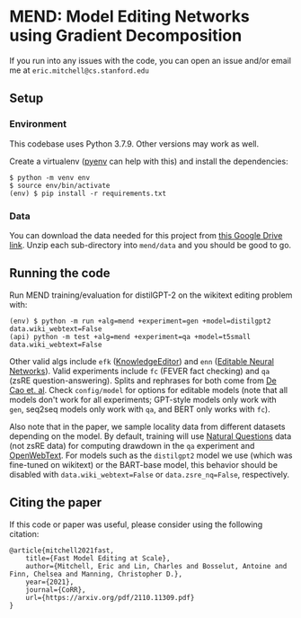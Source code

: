 # MEND: Model Editing Networks using Gradient Decomposition

If you run into any issues with the code, you can open an issue and/or email me at `eric.mitchell@cs.stanford.edu`

## Setup

### Environment

This codebase uses Python 3.7.9. Other versions may work as well.

Create a virtualenv ([pyenv](https://github.com/pyenv/pyenv) can help with this)
and install the dependencies:

    $ python -m venv env
    $ source env/bin/activate
    (env) $ pip install -r requirements.txt

### Data

You can download the data needed for this project from
[this Google Drive link](https://drive.google.com/drive/folders/1jAqBE45jEKR-5pMkwxlVQ0V8eKxqWbxA?usp=sharing).
Unzip each sub-directory into `mend/data` and you should be good to go.

## Running the code

Run MEND training/evaluation for distilGPT-2 on the wikitext editing problem with:

    (env) $ python -m run +alg=mend +experiment=gen +model=distilgpt2 data.wiki_webtext=False
    (api) python -m test +alg=mend +experiment=qa +model=t5small data.wiki_webtext=False

Other valid algs include `efk` ([KnowledgeEditor](https://arxiv.org/abs/2104.08164))
and `enn` ([Editable Neural Networks](https://arxiv.org/abs/2004.00345)). Valid experiments
include `fc` (FEVER fact checking) and `qa` (zsRE question-answering). Splits and rephrases
for both come from [De Cao et. al](https://arxiv.org/abs/2104.08164). Check `config/model`
for options for editable models (note that all models don't work for all experiments; GPT-style
models only work with `gen`, seq2seq models only work with `qa`, and BERT only works with `fc`).

Also note that in the paper, we sample locality data from different datasets depending on the model.
By default, training will use [Natural Questions](https://ai.google.com/research/NaturalQuestions)
data (not zsRE data) for computing drawdown in the `qa` experiment and
[OpenWebText](https://skylion007.github.io/OpenWebTextCorpus/). For models such as the `distilgpt2`
model we use (which was fine-tuned on wikitext) or the BART-base model, this behavior should be
disabled with `data.wiki_webtext=False` or `data.zsre_nq=False`, respectively.

## Citing the paper

If this code or paper was useful, please consider using the following citation:

    @article{mitchell2021fast,
        title={Fast Model Editing at Scale},
        author={Mitchell, Eric and Lin, Charles and Bosselut, Antoine and Finn, Chelsea and Manning, Christopher D.},
        year={2021},
        journal={CoRR},
        url={https://arxiv.org/pdf/2110.11309.pdf}
    }      
